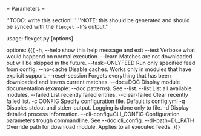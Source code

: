 = Parameters =

''TODO: write this section! ''
''NOTE: this should be generated and should be synced with the `flexget -h`'s output.''

usage: flexget.py [options]

options:
{{{
  -h, --help            show this help message and exit
  --test                Verbose what would happend on normal execution.
  --learn               Matches are not downloaded but will be skipped in the
                        future.
  --task=ONLYFEED       Run only specified feed from config.
  --no-cache            Disable caches. Works only in modules that have
                        explicit support.
  --reset-session       Forgets everything that has been downloaded and learns
                        current matches.
  --doc=DOC             Display module documentation (example: --doc
                        patterns). See --list.
  --list                List all available modules.
  --failed              List recently failed entries.
  --clear-failed        Clear recently failed list.
  -c CONFIG             Specify configuration file. Default is config.yml
  -q                    Disables stdout and stderr output. Logging is done
                        only to file.
  -d                    Display detailed process information.
  --cli-config=CLI_CONFIG
                        Configuration parameters trough commandline. See --doc
                        cli_config.
  --dl-path=DL_PATH     Override path for download module. Applies to all
                        executed feeds.
}}}